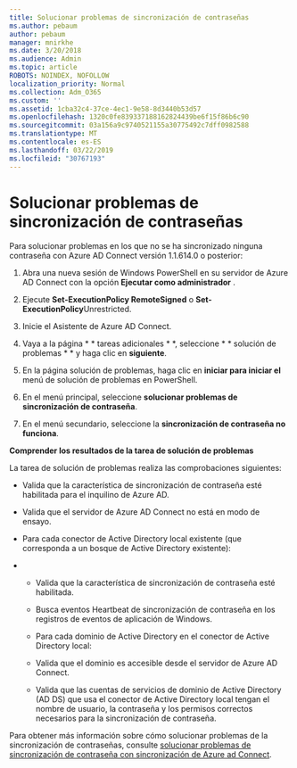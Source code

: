 ```yaml
---
title: Solucionar problemas de sincronización de contraseñas
ms.author: pebaum
author: pebaum
manager: mnirkhe
ms.date: 3/20/2018
ms.audience: Admin
ms.topic: article
ROBOTS: NOINDEX, NOFOLLOW
localization_priority: Normal
ms.collection: Adm_O365
ms.custom: ''
ms.assetid: 1cba32c4-37ce-4ec1-9e58-8d3440b53d57
ms.openlocfilehash: 1320c0fe839337188162824439be6f15f86b6c90
ms.sourcegitcommit: 03a156a9c9740521155a30775492c7dff0982588
ms.translationtype: MT
ms.contentlocale: es-ES
ms.lasthandoff: 03/22/2019
ms.locfileid: "30767193"
---
```

# <a name="troubleshoot-password-synchronization"></a>Solucionar problemas de sincronización de contraseñas

Para solucionar problemas en los que no se ha sincronizado ninguna contraseña con Azure AD Connect versión 1.1.614.0 o posterior:
  
1. Abra una nueva sesión de Windows PowerShell en su servidor de Azure AD Connect con la opción **Ejecutar como administrador** . 
    
2. Ejecute **Set-ExecutionPolicy RemoteSigned** o **Set-ExecutionPolicy**Unrestricted. 
    
3. Inicie el Asistente de Azure AD Connect.
    
4. Vaya a la página * * tareas adicionales * *, seleccione * * solución de problemas * * y haga clic en **siguiente**. 
    
5. En la página solución de problemas, haga clic en **iniciar para iniciar el** menú de solución de problemas en PowerShell. 
    
6. En el menú principal, seleccione **solucionar problemas de sincronización de contraseña**. 
    
7. En el menú secundario, seleccione la **sincronización de contraseña no funciona**. 
    
 **Comprender los resultados de la tarea de solución de problemas**
  
La tarea de solución de problemas realiza las comprobaciones siguientes:
  
- Valida que la característica de sincronización de contraseña esté habilitada para el inquilino de Azure AD.
    
- Valida que el servidor de Azure AD Connect no está en modo de ensayo.
    
- Para cada conector de Active Directory local existente (que corresponda a un bosque de Active Directory existente):
    
- 
  - Valida que la característica de sincronización de contraseña esté habilitada.
    
  - Busca eventos Heartbeat de sincronización de contraseña en los registros de eventos de aplicación de Windows.
    
  - Para cada dominio de Active Directory en el conector de Active Directory local:
    
  - Valida que el dominio es accesible desde el servidor de Azure AD Connect.
    
  - Valida que las cuentas de servicios de dominio de Active Directory (AD DS) que usa el conector de Active Directory local tengan el nombre de usuario, la contraseña y los permisos correctos necesarios para la sincronización de contraseña.
    
Para obtener más información sobre cómo solucionar problemas de la sincronización de contraseñas, consulte [solucionar problemas de sincronización de contraseña con sincronización de Azure ad Connect](https://docs.microsoft.com/azure/active-directory/connect/active-directory-aadconnectsync-troubleshoot-password-synchronization).
  

